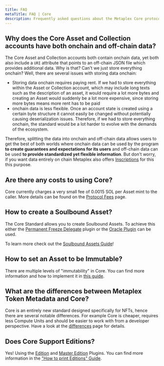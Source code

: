 ```yaml
---
title: FAQ
metaTitle: FAQ | Core
description: Frequently asked questions about the Metaplex Core protocol.
---
```


## Why does the Core Asset and Collection accounts have both onchain and off-chain data?

The Core Asset and Collection accounts both contain onchain data, yet both also include a `URI` attribute that points to an off-chain JSON file which provides additional data. Why is that? Can't we just store everything onchain? Well, there are several issues with storing data onchain:

- Storing data onchain requires paying rent. If we had to store everything within the Asset or Collection account, which may include long texts such as the description of an asset, it would require a lot more bytes and creating an Asset would suddenly be a lot more expensive, since storing more bytes means more rent has to be paid
- onchain data is less flexible. Once an account state is created using a certain byte structure it cannot easily be changed without potentially causing deserialization issues. Therefore, if we had to store everything onchain, the standard would be a lot harder to evolve with the demands of the ecosystem.

Therefore, splitting the data into onchain and off-chain data allows users to get the best of both worlds where onchain data can be used by the program **to create guarantees and expectations for its users** and off-chain data can be used **to provide standardized yet flexible information**. But don't worry, if you want data entirely on chain Metaplex also offers [Inscriptions](/inscription) for this this purpose.

## Are there any costs to using Core?

Core currently charges a very small fee of 0.0015 SOL per Asset mint to the caller. More details can be found on the [Protocol Fees](/protocol-fees) page.

## How to create a Soulbound Asset?

The Core Standard allows you to create Soulbound Assets. To achieve this either the [Permanent Freeze Delegate](/core/plugins/permanent-freeze-delegate) plugin or the [Oracle Plugin](/core/external-plugins/oracle) can be used. 

To learn more check out the [Soulbound Assets Guide](/core/guides/create-soulbound-nft-asset)!

## How to set an Asset to be Immutable?

There are multiple levels of "immutability" in Core. You can find more information and how to implement it in [this guide](/core/guides/immutability).

## What are the differences between Metaplex Token Metadata and Core?

Core is an entirely new standard designed specifically for NFTs, hence there are several notable differences. For example Core is cheaper, requires less Compute Units and should be easier to work with from a developer perspective. Have a look at the [differences](/core/tm-differences) page for details.

## Does Core Support Editions?
Yes! Using the [Edition](/core/plugins/edition) and [Master Edition](/core/plugins/master-edition) Plugins. You can find more information in the ["How to print Editions" Guide](/core/guides/print-editions).